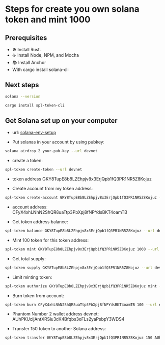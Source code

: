 # Steps for create you own solana token and mint 1000

## Prerequisites

- ⚙️ Install Rust.
- ☕️ Install Node, NPM, and Mocha
- 📚 Install Anchor
- With cargo install solana-cli

## Next steps

```bash
solana --version
```

```bash
cargo install spl-token-cli
```

## Get Solana set up on your computer

- url: [solana-env-setup](https://github.com/LearnWithArjun/solana-env-setup)

- Put solanas in your account by using pubkey:

```bash
solana airdrop 2 your-pub-key --url devnet
```

- create a token:

```bash
spl-token create-token --url devnet
```

- token address GKY8TupE8b8LZEhpjv8x3ErjQpb1fQ3PR1NR5Z8Kojuz

- Create account from my token address:

```bash
spl-token create-account GKY8TupE8b8LZEhpjv8x3ErjQpb1fQ3PR1NR5Z8Kojuz --url devnet
```

- account address: CFyX4xhLNhN2ShQR8uaTtp3PbXpj8fNPYdsBKT4oamTB

- Get token address balance:

```bash
spl-token balance GKY8TupE8b8LZEhpjv8x3ErjQpb1fQ3PR1NR5Z8Kojuz --url devnet
```

- Mint 100 token for this token address:

```bash
spl-token mint GKY8TupE8b8LZEhpjv8x3ErjQpb1fQ3PR1NR5Z8Kojuz 1000 --url devnet
```

- Get total supply:

```bash
spl-token supply GKY8TupE8b8LZEhpjv8x3ErjQpb1fQ3PR1NR5Z8Kojuz --url devnet
```

- Limit minting token:

```bash
spl-token authorize GKY8TupE8b8LZEhpjv8x3ErjQpb1fQ3PR1NR5Z8Kojuz mint --disable --url devnet
```

- Burn token from account:

```bash
spl-token burn CFyX4xhLNhN2ShQR8uaTtp3PbXpj8fNPYdsBKT4oamTB 100 --url devnet
```

- Phantom Number 2 wallet address devnet: AUhPKUcijAntXRSiu3dK4Bfqbs3oFLs2yaPsbpY3WDS4

- Transfer 150 token to another Solana address:

```bash
spl-token transfer GKY8TupE8b8LZEhpjv8x3ErjQpb1fQ3PR1NR5Z8Kojuz 150 AUhPKUcijAntXRSiu3dK4Bfqbs3oFLs2yaPsbpY3WDS4 --url devnet --fund-recipient
```
